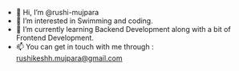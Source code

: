 - 👋 Hi, I’m @rushi-mujpara
- 👀 I’m interested in Swimming and coding.
- 🌱 I’m currently learning Backend Development along with a bit of Frontend Development.
- 📫 You can get in touch with me through  :  rushikeshh.mujpara@gmail.com

<!---
rushi-mujpara/rushi-mujpara is a ✨ special ✨ repository because its `README.md` (this file) appears on your GitHub profile.
You can click the Preview link to take a look at your changes.
--->
